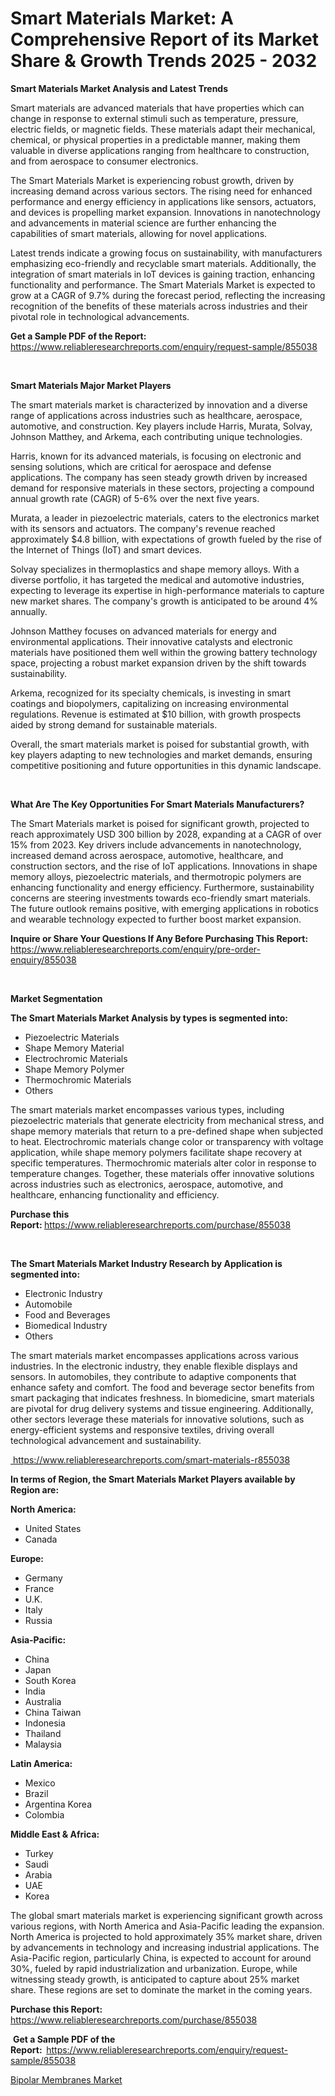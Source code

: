 <p><h1>Smart Materials Market: A Comprehensive Report of its Market Share & Growth Trends 2025 - 2032</h1></p><p><strong>Smart Materials Market Analysis and Latest Trends</strong></p>
<p><p>Smart materials are advanced materials that have properties which can change in response to external stimuli such as temperature, pressure, electric fields, or magnetic fields. These materials adapt their mechanical, chemical, or physical properties in a predictable manner, making them valuable in diverse applications ranging from healthcare to construction, and from aerospace to consumer electronics.</p><p>The Smart Materials Market is experiencing robust growth, driven by increasing demand across various sectors. The rising need for enhanced performance and energy efficiency in applications like sensors, actuators, and devices is propelling market expansion. Innovations in nanotechnology and advancements in material science are further enhancing the capabilities of smart materials, allowing for novel applications.</p><p>Latest trends indicate a growing focus on sustainability, with manufacturers emphasizing eco-friendly and recyclable smart materials. Additionally, the integration of smart materials in IoT devices is gaining traction, enhancing functionality and performance. The Smart Materials Market is expected to grow at a CAGR of 9.7% during the forecast period, reflecting the increasing recognition of the benefits of these materials across industries and their pivotal role in technological advancements.</p></p>
<p><strong>Get a Sample PDF of the Report:&nbsp;</strong> <a href="https://www.reliableresearchreports.com/enquiry/request-sample/855038?utm_campaign=2203&utm_medium=2&utm_source=Github&utm_content=ia&utm_term=31032025&utm_id=smart-materials">https://www.reliableresearchreports.com/enquiry/request-sample/855038</a></p>
<p>&nbsp;</p>
<p><strong>Smart Materials Major Market Players</strong></p>
<p><p>The smart materials market is characterized by innovation and a diverse range of applications across industries such as healthcare, aerospace, automotive, and construction. Key players include Harris, Murata, Solvay, Johnson Matthey, and Arkema, each contributing unique technologies.</p><p>Harris, known for its advanced materials, is focusing on electronic and sensing solutions, which are critical for aerospace and defense applications. The company has seen steady growth driven by increased demand for responsive materials in these sectors, projecting a compound annual growth rate (CAGR) of 5-6% over the next five years.</p><p>Murata, a leader in piezoelectric materials, caters to the electronics market with its sensors and actuators. The company's revenue reached approximately $4.8 billion, with expectations of growth fueled by the rise of the Internet of Things (IoT) and smart devices.</p><p>Solvay specializes in thermoplastics and shape memory alloys. With a diverse portfolio, it has targeted the medical and automotive industries, expecting to leverage its expertise in high-performance materials to capture new market shares. The company's growth is anticipated to be around 4% annually.</p><p>Johnson Matthey focuses on advanced materials for energy and environmental applications. Their innovative catalysts and electronic materials have positioned them well within the growing battery technology space, projecting a robust market expansion driven by the shift towards sustainability.</p><p>Arkema, recognized for its specialty chemicals, is investing in smart coatings and biopolymers, capitalizing on increasing environmental regulations. Revenue is estimated at $10 billion, with growth prospects aided by strong demand for sustainable materials.</p><p>Overall, the smart materials market is poised for substantial growth, with key players adapting to new technologies and market demands, ensuring competitive positioning and future opportunities in this dynamic landscape.</p></p>
<p>&nbsp;</p>
<p><strong>What Are The Key Opportunities For Smart Materials Manufacturers?</strong></p>
<p><p>The Smart Materials market is poised for significant growth, projected to reach approximately USD 300 billion by 2028, expanding at a CAGR of over 15% from 2023. Key drivers include advancements in nanotechnology, increased demand across aerospace, automotive, healthcare, and construction sectors, and the rise of IoT applications. Innovations in shape memory alloys, piezoelectric materials, and thermotropic polymers are enhancing functionality and energy efficiency. Furthermore, sustainability concerns are steering investments towards eco-friendly smart materials. The future outlook remains positive, with emerging applications in robotics and wearable technology expected to further boost market expansion.</p></p>
<p><strong>Inquire or Share Your Questions If Any Before Purchasing This Report:</strong> <a href="https://www.reliableresearchreports.com/enquiry/pre-order-enquiry/855038?utm_campaign=2203&utm_medium=2&utm_source=Github&utm_content=ia&utm_term=31032025&utm_id=smart-materials">https://www.reliableresearchreports.com/enquiry/pre-order-enquiry/855038</a></p>
<p>&nbsp;</p>
<p><strong>Market Segmentation</strong></p>
<p><strong>The Smart Materials Market Analysis by types is segmented into:</strong></p>
<p><ul><li>Piezoelectric Materials</li><li>Shape Memory Material</li><li>Electrochromic Materials</li><li>Shape Memory Polymer</li><li>Thermochromic Materials</li><li>Others</li></ul></p>
<p><p>The smart materials market encompasses various types, including piezoelectric materials that generate electricity from mechanical stress, and shape memory materials that return to a pre-defined shape when subjected to heat. Electrochromic materials change color or transparency with voltage application, while shape memory polymers facilitate shape recovery at specific temperatures. Thermochromic materials alter color in response to temperature changes. Together, these materials offer innovative solutions across industries such as electronics, aerospace, automotive, and healthcare, enhancing functionality and efficiency.</p></p>
<p><strong>Purchase this Report:&nbsp;</strong><a href="https://www.reliableresearchreports.com/purchase/855038?utm_campaign=2203&utm_medium=2&utm_source=Github&utm_content=ia&utm_term=31032025&utm_id=smart-materials">https://www.reliableresearchreports.com/purchase/855038</a></p>
<p>&nbsp;</p>
<p><strong>The Smart Materials Market Industry Research by Application is segmented into:</strong></p>
<p><ul><li>Electronic Industry</li><li>Automobile</li><li>Food and Beverages</li><li>Biomedical Industry</li><li>Others</li></ul></p>
<p><p>The smart materials market encompasses applications across various industries. In the electronic industry, they enable flexible displays and sensors. In automobiles, they contribute to adaptive components that enhance safety and comfort. The food and beverage sector benefits from smart packaging that indicates freshness. In biomedicine, smart materials are pivotal for drug delivery systems and tissue engineering. Additionally, other sectors leverage these materials for innovative solutions, such as energy-efficient systems and responsive textiles, driving overall technological advancement and sustainability.</p></p>
<p><a href="https://www.reliableresearchreports.com/smart-materials-r855038?utm_campaign=2203&utm_medium=2&utm_source=Github&utm_content=ia&utm_term=31032025&utm_id=smart-materials">&nbsp;https://www.reliableresearchreports.com/smart-materials-r855038</a></p>
<p><strong>In terms of Region, the Smart Materials Market Players available by Region are:</strong></p>
<p>
    <p> <strong> North America: </strong>
        <ul>
            <li>United States</li>
            <li>Canada</li>
        </ul>
        </p> 
    <p> <strong> Europe: </strong>
        <ul>
            <li>Germany</li>
            <li>France</li>
            <li>U.K.</li>
            <li>Italy</li>
            <li>Russia</li>
        </ul>
        </p> 
    <p> <strong> Asia-Pacific: </strong>
        <ul>
            <li>China</li>
            <li>Japan</li>
            <li>South Korea</li>
            <li>India</li>
            <li>Australia</li>
            <li>China Taiwan</li>
            <li>Indonesia</li>
            <li>Thailand</li>
            <li>Malaysia</li>
        </ul>
        </p> 
    <p> <strong> Latin America: </strong>
        <ul>
            <li>Mexico</li>
            <li>Brazil</li>
            <li>Argentina Korea</li>
            <li>Colombia</li>
        </ul>
        </p> 
    <p> <strong> Middle East & Africa: </strong>
        <ul>
            <li>Turkey</li>
            <li>Saudi</li>
            <li>Arabia</li>
            <li>UAE</li>
            <li>Korea</li>
        </ul>
    </p>
    </p>
<p><p>The global smart materials market is experiencing significant growth across various regions, with North America and Asia-Pacific leading the expansion. North America is projected to hold approximately 35% market share, driven by advancements in technology and increasing industrial applications. The Asia-Pacific region, particularly China, is expected to account for around 30%, fueled by rapid industrialization and urbanization. Europe, while witnessing steady growth, is anticipated to capture about 25% market share. These regions are set to dominate the market in the coming years.</p></p>
<p><strong>Purchase this Report: </strong><a href="https://www.reliableresearchreports.com/purchase/855038?utm_campaign=2203&utm_medium=2&utm_source=Github&utm_content=ia&utm_term=31032025&utm_id=smart-materials">https://www.reliableresearchreports.com/purchase/855038</a></p>
<p>&nbsp;<strong>Get a Sample PDF of the Report:&nbsp;&nbsp;</strong><a href="https://www.reliableresearchreports.com/enquiry/request-sample/855038?utm_campaign=2203&utm_medium=2&utm_source=Github&utm_content=ia&utm_term=31032025&utm_id=smart-materials">https://www.reliableresearchreports.com/enquiry/request-sample/855038</a></p>
<p><strong></strong></p>
<p><p><a href="https://github.com/failarustic/Market-Research-Report-List-1/blob/main/bipolar-membranes-market.md?utm_campaign=2203&utm_medium=2&utm_source=Github&utm_content=ia&utm_term=31032025&utm_id=smart-materials">Bipolar Membranes Market</a></p></p>